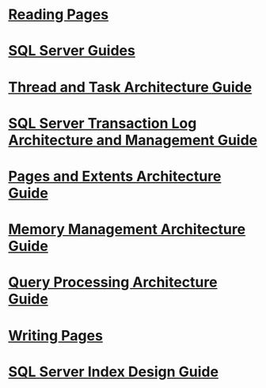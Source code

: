 # [Reading Pages](reading-pages.md)
# [SQL Server Guides](sql-server-guides.md)
# [Thread and Task Architecture Guide](thread-and-task-architecture-guide.md)
# [SQL Server Transaction Log Architecture and Management Guide](sql-server-transaction-log-architecture-and-management-guide.md)
# [Pages and Extents Architecture Guide](pages-and-extents-architecture-guide.md)
# [Memory Management Architecture Guide](memory-management-architecture-guide.md)
# [Query Processing Architecture Guide](query-processing-architecture-guide.md)
# [Writing Pages](writing-pages.md)
# [SQL Server Index Design Guide](sql-server-index-design-guide.md)
